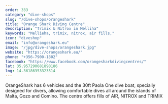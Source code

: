 ```yaml
---
order: 333
category: "dive-shops"
slug: "/dive-shops/orangeshark"
title: "Orange Shark Diving Centre"
description: "Trimix & Nitrox in Melliha"
keywords: "Mellieha, trimix, nitrox, air fills,"
icon: "diveshop"
email: "info@orangeshark.eu"
image: "/jpg/dive-shops/orangeshark.jpg"
website: "https://orangeshark.eu/"
phone: "+356-7900-1802"
facebook: "https://www.facebook.com/orangesharkdivingcentres/"
lat: 35.957290681898186
lng: 14.36186353323514
---
```

OrangeShark has 6 vehicles and the 30ft Paola One dive boat, specially designed for divers, allowing  comfortable dives all around the islands of Malta, Gozo and Comino. The centre offers fills of AIR, NITROX and TRIMIX